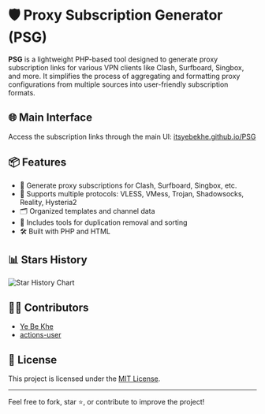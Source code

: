 # 🛡️ Proxy Subscription Generator (PSG)

**PSG** is a lightweight PHP-based tool designed to generate proxy subscription links for various VPN clients like Clash, Surfboard, Singbox, and more. It simplifies the process of aggregating and formatting proxy configurations from multiple sources into user-friendly subscription formats.

## 🌐 Main Interface

Access the subscription links through the main UI: [itsyebekhe.github.io/PSG](https://itsyebekhe.github.io/PSG)

## 📦 Features

- 🔗 Generate proxy subscriptions for Clash, Surfboard, Singbox, etc.
- 🧩 Supports multiple protocols: VLESS, VMess, Trojan, Shadowsocks, Reality, Hysteria2
- 🗂️ Organized templates and channel data
- 🧪 Includes tools for duplication removal and sorting
- 🛠️ Built with PHP and HTML

## 📊 Stars History

![Star History Chart](https://api.star-history.com/svg?repos=itsyebekhe/PSG&type=Date)

## 🧑‍💻 Contributors

- [Ye Be Khe](https://github.com/itsyebekhe)
- [actions-user](https://github.com/actions-user)

## 📄 License

This project is licensed under the [MIT License](LICENSE).

---

Feel free to fork, star ⭐, or contribute to improve the project!